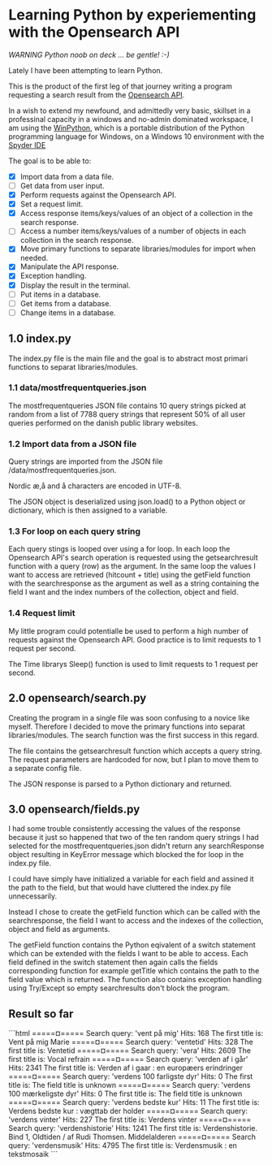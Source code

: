 # Learning Python by experiementing with the Opensearch API

_WARNING Python noob on deck ... be gentle! :-)_

Lately I have been attempting to learn Python.

This is the product of the first leg of that journey writing a program requesting a search result from the [Opensearch API](https://github.com/DBCDK/OpenSearch-webservice/wiki/OpenSearch-Web-Service).

In a wish to extend my newfound, and admittedly very basic, skillset in a professinal capacity in a windows and no-admin dominated workspace, I am using the [WinPython](https://github.com/winpython/winpython), which is a portable distribution of the Python programming language for Windows, on a Windows 10 environment with the [Spyder IDE](https://www.spyder-ide.org/)

The goal is to be able to:
- [x] Import data from a data file.
- [ ] Get data from user input.
- [x] Perform requests against the Opensearch API.
- [x] Set a request limit.
- [x] Access response items/keys/values of an object of a collection in the search response.
- [ ] Access a number items/keys/values of a number of objects in each collection in the search response.
- [x] Move primary functions to separate libraries/modules for import when needed.
- [x] Manipulate the API response.
- [x] Exception handling.
- [x] Display the result in the terminal.
- [ ] Put items in a database.
- [ ] Get items from a database.
- [ ] Change items in a database.

## 1.0 index.py

The index.py file is the main file and the goal is to abstract most primari functions to separat libraries/modules.

### 1.1 data/mostfrequentqueries.json

The mostfrequentqueries JSON file contains 10 query strings picked at random from a list of 7788 query strings that represent 50% of all user queries performed on the danish public library websites.

### 1.2 Import data from a JSON file

Query strings are imported from the JSON file /data/mostfrequentqueries.json.

Nordic æ,å and å characters are encoded in UTF-8.

The JSON object is deserialized using json.load() to a Python object or dictionary, which is then assigned to a variable.

### 1.3 For loop on each query string

Each query stings is looped over using a for loop.
In each loop the Opensearch API's search operation is requested using the getsearchresult function with a query (row) as the argument.
In the same loop the values I want to access are retrieved (hitcount + title) using the getField function with the searchresponse as the argument as well as a string containing the field I want and the index numbers of the collection, object and field.

### 1.4 Request limit

My little program could potentialle be used to perform a high number of requests against the Opensearch API.
Good practice is to limit requests to 1 request per second.

The Time librarys Sleep() function is used to limit requests to 1 request per second.

## 2.0 opensearch/search.py

Creating the program in a single file was soon confusing to a novice like myself. Therefore I decided to move the primary functions into separat libraries/modules. The search function was the first success in this regard.

The file contains the getsearchresult function which accepts a query string.
The request parameters are hardcoded for now, but I plan to move them to a separate config file.

The JSON response is parsed to a Python dictionary and returned.

## 3.0 opensearch/fields.py

I had some trouble consistently accessing the values of the response because it just so happened that two of the ten random query strings I had selected for the mostfrequentqueries.json didn't return any searchResponse object resulting in KeyError message which blocked the for loop in the index.py file.

I could have simply have initialized a variable for each field and assined it the path to the field, but that would have cluttered the index.py file unnecessarily.

Instead I chose to create the getField function which can be called with the searchresponse, the field I want to access and the indexes of the collection, object and field as arguments.

The getField function contains the Python eqivalent of a switch statement which can be extended with the fields I want to be able to access.
Each field defined in the switch statement then again calls the fields corresponding function for example getTitle which contains the path to the field value which is returned.
The function also contains exception handling using Try/Except so empty searchresults don't block the program.

## Result so far

´´´html
=====¤=====
Search query: 'vent på mig'
Hits: 168
The first title is: Vent på mig Marie
=====¤=====
Search query: 'ventetid'
Hits: 328
The first title is: Ventetid
=====¤=====
Search query: 'vera'
Hits: 2609
The first title is: Vocal refrain
=====¤=====
Search query: 'verden af i går'
Hits: 2341
The first title is: Verden af i gaar : en europæers erindringer
=====¤=====
Search query: 'verdens 100 farligste dyr'
Hits: 0
The first title is: The field title is unknown
=====¤=====
Search query: 'verdens 100 mærkeligste dyr'
Hits: 0
The first title is: The field title is unknown
=====¤=====
Search query: 'verdens bedste kur'
Hits: 11
The first title is: Verdens bedste kur : vægttab der holder
=====¤=====
Search query: 'verdens vinter'
Hits: 227
The first title is: Verdens vinter
=====¤=====
Search query: 'verdenshistorie'
Hits: 1241
The first title is: Verdenshistorie. Bind 1, Oldtiden / af Rudi Thomsen. Middelalderen
=====¤=====
Search query: 'verdensmusik'
Hits: 4795
The first title is: Verdensmusik : en tekstmosaik
´´´

